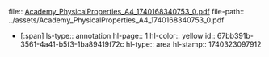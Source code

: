 file:: [Academy_PhysicalProperties_A4_1740168340753_0.pdf](../assets/Academy_PhysicalProperties_A4_1740168340753_0.pdf)
file-path:: ../assets/Academy_PhysicalProperties_A4_1740168340753_0.pdf

- [:span]
  ls-type:: annotation
  hl-page:: 1
  hl-color:: yellow
  id:: 67bb391b-3561-4a41-b5f3-1ba89419f72c
  hl-type:: area
  hl-stamp:: 1740323097912